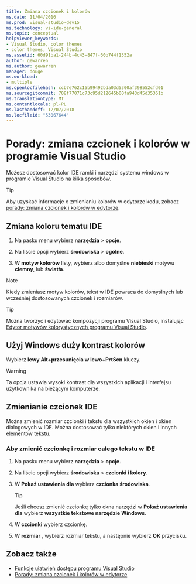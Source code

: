 ```yaml
---
title: Zmiana czcionek i kolorów
ms.date: 11/04/2016
ms.prod: visual-studio-dev15
ms.technology: vs-ide-general
ms.topic: conceptual
helpviewer_keywords:
- Visual Studio, color themes
- color themes, Visual Studio
ms.assetid: 60d91ba1-244b-4c43-847f-60b744f1352a
author: gewarren
ms.author: gewarren
manager: douge
ms.workload:
- multiple
ms.openlocfilehash: ccb7e762c15b99492bda03d5300af398552cfd01
ms.sourcegitcommit: 708f77071c73c95d212645b00fa943d45d35361b
ms.translationtype: MT
ms.contentlocale: pl-PL
ms.lasthandoff: 12/07/2018
ms.locfileid: "53067644"
---
```

# <a name="how-to-change-fonts-and-colors-in-visual-studio"></a>Porady: zmiana czcionek i kolorów w programie Visual Studio

Możesz dostosować kolor IDE ramki i narzędzi systemu windows w programie Visual Studio na kilka sposobów.

> [!TIP]
> Aby uzyskać informacje o zmienianiu kolorów w edytorze kodu, zobacz [porady: zmiana czcionek i kolorów w edytorze](../ide/reference/how-to-change-fonts-and-colors-in-the-editor.md).

## <a name="change-the-color-theme-of-the-ide"></a>Zmiana koloru tematu IDE

1. Na pasku menu wybierz **narzędzia** > **opcje**.

1. Na liście opcji wybierz **środowiska** > **ogólne**.

1. W **motyw kolorów** listy, wybierz albo domyślne **niebieski** motywu **ciemny**, lub **światła**.

> [!NOTE]
> Kiedy zmieniasz motyw kolorów, tekst w IDE powraca do domyślnych lub wcześniej dostosowanych czcionek i rozmiarów.

> [!TIP]
> Można tworzyć i edytować kompozycji programu Visual Studio, instalując [Edytor motywów kolorystycznych programu Visual Studio](https://marketplace.visualstudio.com/items?itemName=VisualStudioPlatformTeam.VisualStudio2017ColorThemeEditor).

## <a name="use-windows-high-contrast-colors"></a>Użyj Windows duży kontrast kolorów

Wybierz **lewy Alt**+**przesunięcia w lewo**+**PrtScn** kluczy.

> [!WARNING]
> Ta opcja ustawia wysoki kontrast dla wszystkich aplikacji i interfejsu użytkownika na bieżącym komputerze.

## <a name="change-ide-fonts"></a>Zmienianie czcionek IDE

Można zmienić rozmiar czcionki i tekstu dla wszystkich okien i okien dialogowych w IDE. Można dostosować tylko niektórych okien i innych elementów tekstu.

### <a name="to-change-the-font-and-size-of-all-text-in-the-ide"></a>Aby zmienić czcionkę i rozmiar całego tekstu w IDE

1. Na pasku menu wybierz **narzędzia** > **opcje**.

1. Na liście opcji wybierz **środowiska** > **czcionki i kolory**.

1. W **Pokaż ustawienia dla** wybierz **czcionka środowiska**.

    > [!TIP]
    > Jeśli chcesz zmienić czcionkę tylko okna narzędzi w **Pokaż ustawienia dla** wybierz **wszystkie tekstowe narzędzie Windows**.

1. W **czcionki** wybierz czcionkę.

1. W **rozmiar** , wybierz rozmiar tekstu, a następnie wybierz **OK** przycisku.

## <a name="see-also"></a>Zobacz także

- [Funkcje ułatwień dostępu programu Visual Studio](../ide/reference/accessibility-features-of-visual-studio.md)
- [Porady: zmiana czcionek i kolorów w edytorze](../ide/reference/how-to-change-fonts-and-colors-in-the-editor.md)